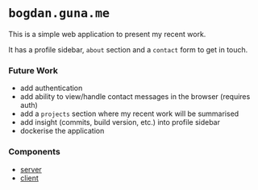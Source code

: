 # `bogdan.guna.me`

This is a simple web application to present my recent work.

It has a profile sidebar, `about` section and a `contact` form to get in touch.

### Future Work

* add authentication
* add ability to view/handle contact messages in the browser (requires auth)
* add a `projects` section where my recent work will be summarised
* add insight (commits, build version, etc.) into profile sidebar
* dockerise the application

### Components

* [server](server/)
* [client](client/)
